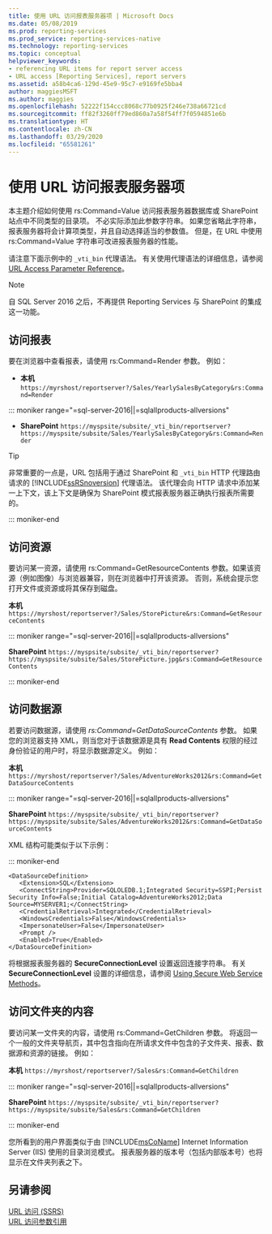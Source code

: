 ```yaml
---
title: 使用 URL 访问报表服务器项 | Microsoft Docs
ms.date: 05/08/2019
ms.prod: reporting-services
ms.prod_service: reporting-services-native
ms.technology: reporting-services
ms.topic: conceptual
helpviewer_keywords:
- referencing URL items for report server access
- URL access [Reporting Services], report servers
ms.assetid: a58b4ca6-129d-45e9-95c7-e9169fe5bba4
author: maggiesMSFT
ms.author: maggies
ms.openlocfilehash: 52222f154ccc8068c77b0925f246e738a66721cd
ms.sourcegitcommit: ff82f3260ff79ed860a7a58f54ff7f0594851e6b
ms.translationtype: HT
ms.contentlocale: zh-CN
ms.lasthandoff: 03/29/2020
ms.locfileid: "65581261"
---
```

# <a name="access-report-server-items-using-url-access"></a>使用 URL 访问报表服务器项
  本主题介绍如何使用 rs:Command=Value 访问报表服务器数据库或 SharePoint 站点中不同类型的目录项。 不必实际添加此参数字符串。 如果您省略此字符串，报表服务器将会计算项类型，并且自动选择适当的参数值。 但是，在 URL 中使用 rs:Command=Value 字符串可改进报表服务器的性能。  
  
 请注意下面示例中的 `_vti_bin` 代理语法。 有关使用代理语法的详细信息，请参阅 [URL Access Parameter Reference](../reporting-services/url-access-parameter-reference.md)。  

> [!NOTE]
> 自 SQL Server 2016 之后，不再提供 Reporting Services 与 SharePoint 的集成这一功能。
  
## <a name="access-a-report"></a>访问报表  
 要在浏览器中查看报表，请使用 rs:Command=Render 参数。 例如：  
  
 - **本机** `https://myrshost/reportserver?/Sales/YearlySalesByCategory&rs:Command=Render`  

::: moniker range="=sql-server-2016||=sqlallproducts-allversions"

 - **SharePoint** `https://myspsite/subsite/_vti_bin/reportserver?https://myspsite/subsite/Sales/YearlySalesByCategory&rs:Command=Render`  
  
> [!TIP]  
>  非常重要的一点是，URL 包括用于通过 SharePoint 和 `_vti_bin` HTTP 代理路由请求的 [!INCLUDE[ssRSnoversion](../includes/ssrsnoversion-md.md)] 代理语法。 该代理会向 HTTP 请求中添加某一上下文，该上下文是确保为 SharePoint 模式报表服务器正确执行报表所需要的。  

::: moniker-end
  
## <a name="access-a-resource"></a>访问资源  
 要访问某一资源，请使用 rs:Command=GetResourceContents 参数。如果该资源（例如图像）与浏览器兼容，则在浏览器中打开该资源。 否则，系统会提示您打开文件或资源或将其保存到磁盘。  
  
 **本机** `https://myrshost/reportserver?/Sales/StorePicture&rs:Command=GetResourceContents`  

::: moniker range="=sql-server-2016||=sqlallproducts-allversions"
  
 **SharePoint** `https://myspsite/subsite/_vti_bin/reportserver?https://myspsite/subsite/Sales/StorePicture.jpg&rs:Command=GetResourceContents`  

::: moniker-end
  
## <a name="access-a-data-source"></a>访问数据源  
 若要访问数据源，请使用 *rs:Command*=*GetDataSourceContents* 参数。 如果您的浏览器支持 XML，则当您对于该数据源是具有 **Read Contents** 权限的经过身份验证的用户时，将显示数据源定义。 例如：  
  
 **本机** `https://myrshost/reportserver?/Sales/AdventureWorks2012&rs:Command=GetDataSourceContents`  

::: moniker range="=sql-server-2016||=sqlallproducts-allversions"
  
 **SharePoint** `https://myspsite/subsite/_vti_bin/reportserver?https://myspsite/subsite/Sales/AdventureWorks2012&rs:Command=GetDataSourceContents`  
  
 XML 结构可能类似于以下示例：  

::: moniker-end
  
```  
<DataSourceDefinition>  
   <Extension>SQL</Extension>  
   <ConnectString>Provider=SQLOLEDB.1;Integrated Security=SSPI;Persist Security Info=False;Initial Catalog=AdventureWorks2012;Data Source=MYSERVER1;</ConnectString>  
   <CredentialRetrieval>Integrated</CredentialRetrieval>  
   <WindowsCredentials>False</WindowsCredentials>  
   <ImpersonateUser>False</ImpersonateUser>  
   <Prompt />  
   <Enabled>True</Enabled>  
</DataSourceDefinition>  
```  
  
 将根据报表服务器的 **SecureConnectionLevel** 设置返回连接字符串。 有关 **SecureConnectionLevel** 设置的详细信息，请参阅 [Using Secure Web Service Methods](../reporting-services/report-server-web-service/net-framework/using-secure-web-service-methods.md)。  
  
## <a name="access-the-contents-of-a-folder"></a>访问文件夹的内容  
 要访问某一文件夹的内容，请使用 rs:Command=GetChildren 参数。 将返回一个一般的文件夹导航页，其中包含指向在所请求文件中包含的子文件夹、报表、数据源和资源的链接。 例如：  
  
 **本机** `https://myrshost/reportserver?/Sales&rs:Command=GetChildren`  

::: moniker range="=sql-server-2016||=sqlallproducts-allversions"
  
 **SharePoint** `https://myspsite/subsite/_vti_bin/reportserver?https://myspsite/subsite/Sales&rs:Command=GetChildren`  

::: moniker-end
  
 您所看到的用户界面类似于由 [!INCLUDE[msCoName](../includes/msconame-md.md)] Internet Information Server (IIS) 使用的目录浏览模式。 报表服务器的版本号（包括内部版本号）也将显示在文件夹列表之下。  
  
## <a name="see-also"></a>另请参阅  
 [URL 访问 (SSRS)](../reporting-services/url-access-ssrs.md)   
 [URL 访问参数引用](../reporting-services/url-access-parameter-reference.md) 
